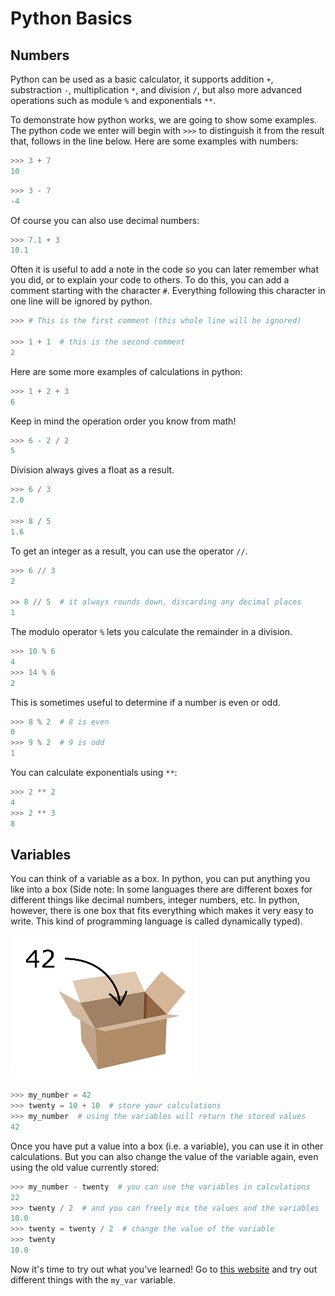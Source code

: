 # [](#python-basics)Python Basics

## [](#numbers)Numbers

Python can be used as a basic calculator,
it supports addition `+`, substraction `-`, multiplication `*`, and division `/`,
but also more advanced operations such as module `%` and exponentials `**`.

To demonstrate how python works, we are going to show some examples.
The python code we enter will begin with `>>>` to distinguish it from the
result that, follows in the line below. Here are some examples with numbers:

```python
>>> 3 + 7
10
```

```python
>>> 3 - 7
-4
```

Of course you can also use decimal numbers:

```python
>>> 7.1 + 3
10.1
```

Often it is useful to add a note in the code so you can later remember what
you did, or to explain your code to others. To do this, you can add a comment
starting with the character `#`. Everything following this character in one line
will be ignored by python.

```python
>>> # This is the first comment (this whole line will be ignored)

>>> 1 + 1  # this is the second comment
2
```

Here are some more examples of calculations in python:

```python
>>> 1 + 2 + 3
6
```

Keep in mind the operation order you know from math!

```python
>>> 6 - 2 / 2
5
```

Division always gives a float as a result.

```python
>>> 6 / 3
2.0

>>> 8 / 5
1.6
```

To get an integer as a result, you can use the operator `//`.

```python
>>> 6 // 3
2

>> 8 // 5  # it always rounds down, discarding any decimal places
1
```

The modulo operator `%` lets you calculate the remainder in a division.

```python
>>> 10 % 6
4
>>> 14 % 6
2
```

This is sometimes useful to determine if a number is even or odd.

```python
>>> 8 % 2  # 8 is even
0
>>> 9 % 2  # 9 is odd
1
```

You can calculate exponentials using `**`:

```python
>>> 2 ** 2
4
>>> 2 ** 3
8
```

## [](#variables)Variables

You can think of a variable as a box. In python, you can put anything you like
into a box (Side note: In some languages there are different boxes for different
things like decimal numbers, integer numbers, etc. In python, however, there is
one box that fits everything which makes it very easy to write. This kind of programming language is called dynamically typed).

![variable as a box](/img/variable.png)

```python
>>> my_number = 42
>>> twenty = 10 + 10  # store your calculations
>>> my_number  # using the variables will return the stored values
42
```

Once you have put a value into a box (i.e. a variable),
you can use it in other calculations. But you can also change
the value of the variable again, even using the old value
currently stored:
```python
>>> my_number - twenty  # you can use the variables in calculations
22
>>> twenty / 2  # and you can freely mix the values and the variables
10.0
>>> twenty = twenty / 2  # change the value of the variable
>>> twenty
10.0
```

Now it's time to try out what you've learned! Go to
[this website](/editor/editor.html?n=U2FsdGVkX18G50f1pc%2BoIiNfOl7NLUF5BQANCOdudA8%3D&c=U2FsdGVkX19SGH9g1Zhr9QXROB6Uy794DhG6DHkbFdhf6aGK3ZVE0kw%2ByXPXLg43&s=U2FsdGVkX1%2BeYdInxLm44Rzw8ZzbgYSkcf1ak6T2l%2BG1818coOqkjPufbx8Y2DA3YvR2R31JizpkXlsR4A3u4WGeTN%2BT0LwTEuVFtaKGHTiCzF%2Bb6cCmEsksv6l6XkU%2BGdI2jk6qfXlNPSsVBa9HM8QOmwdGiX4AD9JxjjXhvxS%2BnGfJR7q%2BsUt68NKj8l0FSaMsktrdkI1RYhpZ1wSYSJhubpC%2BfLcW4dMLx2Oj6SbWLVshxSSepGJ1C76kkKlCMpMOzT7Fi3wUzZOTsybanGKB3BGYIs3o8zwhQd2pYA3K2TbESgeCsb2LNLTuH3N6P%2BKrd5LdjjB62ieq4ADryPTIlzFNoz73CwsT4qUs63wlur3pdEZLvr%2BVdbowHiIx6kTDW%2F2RlqIQRHtMzQLkvg%3D%3D&h=)
and try out different things with the `my_var` variable.
